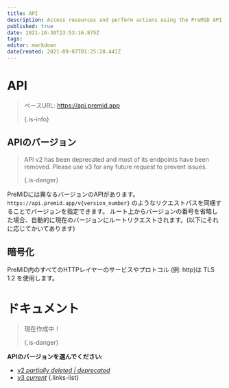 ```yaml
---
title: API
description: Access resources and perform actions using the PreMiD API
published: true
date: 2021-10-30T23:53:16.875Z
tags:
editor: markdown
dateCreated: 2021-09-07T01:25:28.441Z
---
```


# API

> ベースURL: https://api.premid.app 
> 
> {.is-info}

## APIのバージョン
> API v2 has been deprecated and most of its endpoints have been removed. Please use v3 for any future request to prevent issues. 
> 
> {.is-danger}

PreMiDには異なるバージョンのAPIがあります。 `https://api.premid.app/v{version_number}` のようなリクエストパスを同梱することでバージョンを指定できます。 ルート上からバージョンの番号を省略した場合、自動的に現在のバージョンにルートリクエストされます。(以下にそれに応じてかいてあります)

## 暗号化

PreMiD内のすべてのHTTPレイヤーのサービスやプロトコル (例: http)は TLS 1.2 を使用します。

# ドキュメント
> 現在作成中！ 
> 
> {.is-danger}

**APIのバージョンを選んでください:**
- [v2 *partially deleted | deprecated*](/dev/api/v2)
- [v3 *current*](/dev/api/v3)
{.links-list}